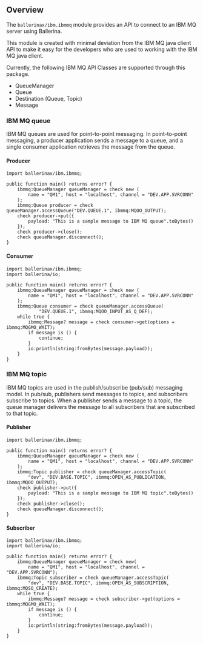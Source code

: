## Overview

The `ballerinax/ibm.ibmmq` module provides an API to connect to an IBM MQ server using Ballerina.

This module is created with minimal deviation from the IBM MQ java client API to make it easy for the developers who are used to working with the IBM MQ java client.
 
Currently, the following IBM MQ API Classes are supported through this package.

- QueueManager
- Queue
- Destination (Queue, Topic)
- Message

### IBM MQ queue

IBM MQ queues are used for point-to-point messaging. In point-to-point messaging, a producer application sends a message to a queue, and a single consumer application retrieves the message from the queue.

#### Producer

```ballerina
import ballerinax/ibm.ibmmq;

public function main() returns error? {
    ibmmq:QueueManager queueManager = check new (
        name = "QM1", host = "localhost", channel = "DEV.APP.SVRCONN"
    );
    ibmmq:Queue producer = check queueManager.accessQueue("DEV.QUEUE.1", ibmmq:MQOO_OUTPUT);
    check producer->put({
        payload: "This is a sample message to IBM MQ queue".toBytes()
    });
    check producer->close();
    check queueManager.disconnect();
}
```

#### Consumer

```ballerina
import ballerinax/ibm.ibmmq;
import ballerina/io;

public function main() returns error? {
    ibmmq:QueueManager queueManager = check new (
        name = "QM1", host = "localhost", channel = "DEV.APP.SVRCONN"
    );
    ibmmq:Queue consumer = check queueManager.accessQueue(
            "DEV.QUEUE.1", ibmmq:MQOO_INPUT_AS_Q_DEF);
    while true {
        ibmmq:Message? message = check consumer->get(options = ibmmq:MQGMO_WAIT);
        if message is () {
            continue;
        }
        io:println(string:fromBytes(message.payload));
    }
}
```

### IBM MQ topic

IBM MQ topics are used in the publish/subscribe (pub/sub) messaging model. In pub/sub, publishers send messages to topics, and subscribers subscribe to topics. When a publisher sends a message to a topic, the queue manager delivers the message to all subscribers that are subscribed to that topic.

#### Publisher

```ballerina
import ballerinax/ibm.ibmmq;

public function main() returns error? {
    ibmmq:QueueManager queueManager = check new (
        name = "QM1", host = "localhost", channel = "DEV.APP.SVRCONN"
    );
    ibmmq:Topic publisher = check queueManager.accessTopic(
        "dev", "DEV.BASE.TOPIC", ibmmq:OPEN_AS_PUBLICATION, ibmmq:MQOO_OUTPUT);
    check publisher->put({
        payload: "This is a sample message to IBM MQ topic".toBytes()
    });
    check publisher->close();
    check queueManager.disconnect();
}
```

#### Subscriber

```ballerina
import ballerinax/ibm.ibmmq;
import ballerina/io;

public function main() returns error? {
    ibmmq:QueueManager queueManager = check new(
        name = "QM1", host = "localhost", channel = "DEV.APP.SVRCONN");
    ibmmq:Topic subscriber = check queueManager.accessTopic(
        "dev", "DEV.BASE.TOPIC", ibmmq:OPEN_AS_SUBSCRIPTION, ibmmq:MQSO_CREATE);
    while true {
        ibmmq:Message? message = check subscriber->get(options = ibmmq:MQGMO_WAIT);
        if message is () {
            continue;
        }
        io:println(string:fromBytes(message.payload));
    }
}
```
